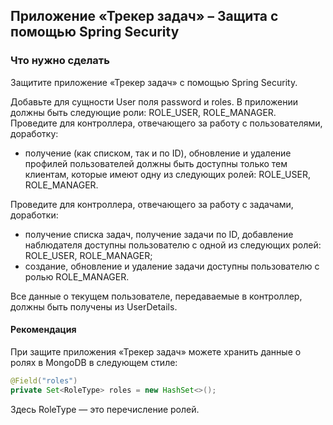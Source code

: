 ## Приложение «Трекер задач» – Защита с помощью Spring Security

### Что нужно сделать

Защитите приложение «Трекер задач» с помощью Spring Security.

Добавьте для сущности User поля password и roles. В приложении должны быть следующие роли: ROLE_USER, ROLE_MANAGER.  
Проведите для контроллера, отвечающего за работу с пользователями, доработку:
- получение (как списком, так и по ID), обновление и удаление профилей пользователей должны быть доступны только тем клиентам, которые имеют одну из следующих ролей: ROLE_USER, ROLE_MANAGER.

Проведите для контроллера, отвечающего за работу с задачами, доработки:
- получение списка задач, получение задачи по ID, добавление наблюдателя доступны пользователю с одной из следующих ролей: ROLE_USER, ROLE_MANAGER;
- создание, обновление и удаление задачи доступны пользователю с ролью ROLE_MANAGER.

Все данные о текущем пользователе, передаваемые в контроллер, должны быть получены из UserDetails.

#### Рекомендация

При защите приложения «Трекер задач» можете хранить данные о ролях в MongoDB в следующем стиле:

```java
@Field("roles")
private Set<RoleType> roles = new HashSet<>();
```
Здесь RoleType — это перечисление ролей.
